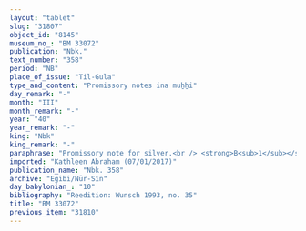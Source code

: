 ```yaml
---
layout: "tablet"
slug: "31807"
object_id: "8145"
museum_no_: "BM 33072"
publication: "Nbk."
text_number: "358"
period: "NB"
place_of_issue: "Til-Gula"
type_and_content: "Promissory notes ina muẖẖi"
day_remark: "-"
month: "III"
month_remark: "-"
year: "40"
year_remark: "-"
king: "Nbk"
king_remark: "-"
paraphrase: "Promissory note for silver.<br /> <strong>B<sub>1</sub></strong> and <strong>B<sub>2</sub></strong> owe 9 shekels of medium quality silver of which one-fifth is alloy to <strong>A</strong>, the royal harbor master (<em>rab kāri &scaron;a &scaron;arri</em>), to be paid on the 20<sup>th</sup> of Simān (III).&nbsp; The silver is &quot;of the onion habor&quot; (<em>kāri &scaron;a &scaron;ūmi</em>), meaning that the debt results from an onion transport by boat and the costs related to such transports (cf. BM31097). The two debtors assume warranty for each other. Names of 2 witnesses and the scribe: Nab&ucirc;-&scaron;umu-lī&scaron;ir/Mu&scaron;ēzib-Nab&ucirc;//Nab&ucirc;-&scaron;eme.<br /> <br /> <strong>A</strong> = Gimillu/&Scaron;ama&scaron;-zēru-ibni//S&icirc;n-&scaron;ad&ucirc;nu, royal harbor master (<em>rab kāri &scaron;a &scaron;arri</em>); <strong>B<sub>1</sub></strong> = Bēl-ahhē-erība/Nab&ucirc;-nāṣir//Pahāru; <strong>B<sub>2</sub></strong> = Marduk-nāṣir/Bēl-iddin//Re&#39;i-sīs&ecirc;"
imported: "Kathleen Abraham (07/01/2017)"
publication_name: "Nbk. 358"
archive: "Egibi/Nūr-Sîn"
day_babylonian_: "10"
bibliography: "Reedition: Wunsch 1993, no. 35"
title: "BM 33072"
previous_item: "31810"
---
```

